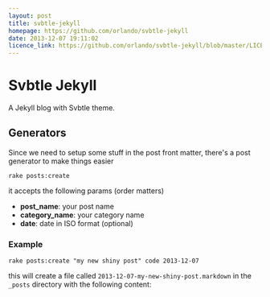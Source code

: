 ```yaml
---
layout: post
title: svbtle-jekyll
homepage: https://github.com/orlando/svbtle-jekyll
date: 2013-12-07 19:11:02
licence_link: https://github.com/orlando/svbtle-jekyll/blob/master/LICENSE.txt
---
```

# Svbtle Jekyll

A Jekyll blog with Svbtle theme.

## Generators

Since we need to setup some stuff in the post front matter, there's a post generator to make things easier

`rake posts:create`

it accepts the following params (order matters)

* **post_name**: your post name
* **category_name**: your category name
* **date**: date in ISO format (optional)

### Example

`rake posts:create "my new shiny post" code 2013-12-07`

this will create a file called `2013-12-07-my-new-shiny-post.markdown` in the `_posts` directory with the following content:

```
